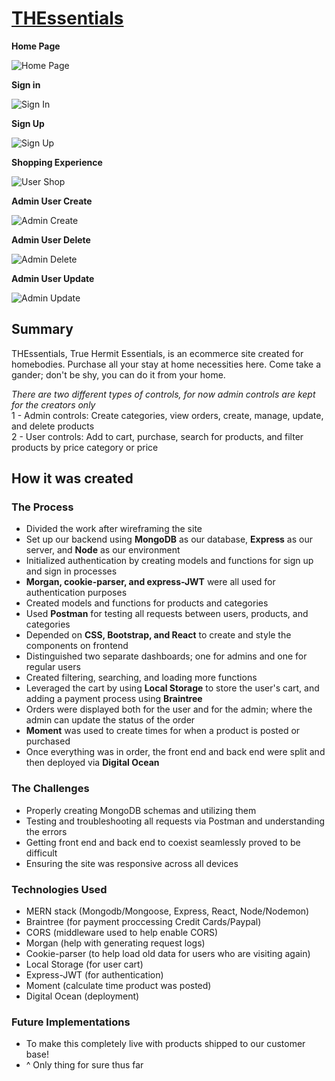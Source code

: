 # [THEssentials](http://thessentials.club)

**Home Page**

![Home Page](https://media.giphy.com/media/Vi6nHqi5rWENEuLbRj/giphy.gif)

**Sign in**

![Sign In](https://media.giphy.com/media/Zd0ok2deO3BX8i3Qe2/giphy.gif)

**Sign Up**

![Sign Up](https://media.giphy.com/media/XbZv9R0qPdvkJRZpAM/giphy.gif)

**Shopping Experience** 

![User Shop](https://media.giphy.com/media/mCK5kt7vBL44h4NvUb/giphy.gif)

**Admin User Create**

![Admin Create](https://media.giphy.com/media/iI9oA24vUUJrLFpBaI/giphy.gif)

**Admin User Delete**

![Admin Delete](https://media.giphy.com/media/mBvhcDuznBG0TClsJA/giphy.gif)

**Admin User Update**

![Admin Update](https://media.giphy.com/media/VG2kKsE9wqVlj4PZti/giphy.gif)

## Summary

THEssentials, True Hermit Essentials, is an ecommerce site created for homebodies. Purchase all your stay at home necessities here. Come take a gander; don't be shy, you can do it from your home.

*There are two different types of controls, for now admin controls are kept for the creators only*
<br>1 - Admin controls: Create categories, view orders, create, manage, update, and delete products
<br>2 - User controls: Add to cart, purchase, search for products, and filter products by price category or price

## How it was created
### The Process
- Divided the work after wireframing the site
- Set up our backend using **MongoDB** as our database, **Express** as our server, and **Node** as our environment
- Initialized authentication by creating models and functions for sign up and sign in processes 
- **Morgan, cookie-parser, and express-JWT** were all used for authentication purposes
- Created models and functions for products and categories 
- Used **Postman** for testing all requests between users, products, and categories
- Depended on **CSS, Bootstrap, and React** to create and style the components on frontend
- Distinguished two separate dashboards; one for admins and one for regular users
- Created filtering, searching, and loading more functions
- Leveraged the cart by using **Local Storage** to store the user's cart, and adding a payment process using **Braintree**
- Orders were displayed both for the user and for the admin; where the admin can update the status of the order
- **Moment** was used to create times for when a product is posted or purchased
- Once everything was in order, the front end and back end were split and then deployed via **Digital Ocean**

### The Challenges
- Properly creating MongoDB schemas and utilizing them
- Testing and troubleshooting all requests via Postman and understanding the errors
- Getting front end and back end to coexist seamlessly proved to be difficult
- Ensuring the site was responsive across all devices 

### Technologies Used
- MERN stack (Mongodb/Mongoose, Express, React, Node/Nodemon) 
- Braintree (for payment proccessing Credit Cards/Paypal)
- CORS (middleware used to help enable CORS)
- Morgan (help with generating request logs)
- Cookie-parser (to help load old data for users who are visiting again)
- Local Storage (for user cart)
- Express-JWT (for authentication)
- Moment (calculate time product was posted)
- Digital Ocean (deployment)

### Future Implementations
- To make this completely live with products shipped to our customer base!
- ^ Only thing for sure thus far
